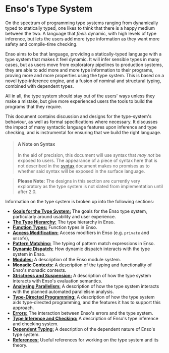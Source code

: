 # Enso's Type System
On the spectrum of programming type systems ranging from dynamically typed to
statically typed, one likes to think that there is a happy medium between the
two. A language that _feels_ dynamic, with high levels of type inference, but
lets the users add more type information as they want more safety and
compile-time checking.

Enso aims to be that language, providing a statically-typed language with a type
system that makes it feel dynamic. It will infer sensible types in many cases,
but as users move from exploratory pipelines to production systems, they are
able to add more and more type information to their programs, proving more and
more properties using the type system. This is based on a novel type-inference
engine, and a fusion of nominal and structural typing, combined with dependent
types.

All in all, the type system should stay out of the users' ways unless they make
a mistake, but give more experienced users the tools to build the programs that
they require.

This document contains discussion and designs for the type-system's behaviour,
as well as formal specifications where necessary. It discusses the impact of
many syntactic language features upon inference and type checking, and is
instrumental for ensuring that we build the right language.

> #### A Note on Syntax
> In the aid of precision, this document will use syntax that _may not_ be
> exposed to users. The appearance of a piece of syntax here that is not
> described in the [syntax](../../syntax/specification/syntax.md) document makes
> no promises as to whether said syntax will be exposed in the surface language.

> **Please Note:**
> The designs in this section are currently very exploratory as the type system
> is not slated from implementation until after 2.0.

Information on the type system is broken up into the following sections:

- [**Goals for the Type System:**](./goals.md) The goals for the
  Enso type system, particularly around usability and user experience.
- [**The Type Hierarchy:**](./hierarchy.md) The type hierarchy in Enso.
- [**Function Types:**](./function-types.md) Function types in Enso.
- [**Access Modification:**](./access-modifiers.md) Access modifiers in Enso
  (e.g. `private` and `unsafe`),
- [**Pattern Matching:**](./pattern-matching.md) The typing of pattern match
  expressions in Enso.
- [**Dynamic Dispatch:**](./dynamic-dispatch.md) How dynamic dispatch interacts
  with the type system in Enso.
- [**Modules:**](./modules.md) A description of the Enso module system.
- [**Monadic Contexts:**](./contexts.md) A description of the typing and
  functionality of Enso's monadic contexts.
- [**Strictness and Suspension:**](./evaluation.md) A description of how the
  type system interacts with Enso's evaluation semantics.
- [**Analysing Parallelism:**](./parallelism.md) A description of how the type
  system interacts with the planned automated parallelism analysis.
- [**Type-Directed Programming:**](./type-directed-programming.md) A description
  of how the type system aids type-directed programming, and the features it
  has to support this approach.
- [**Errors:**](./errors.md) The interaction between Enso's errors and the type
  system.
- [**Type Inference and Checking:**](./inference-and-checking.md) A description
  of Enso's type inference and checking system.
- [**Dependent Typing:**](./dependent-typing.md) A description of the dependent
  nature of Enso's type system.
- [**References:**](./references.md) Useful references for working on the type
  system and its theory.
